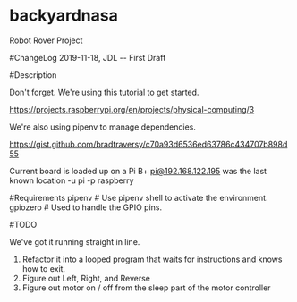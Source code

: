 # backyardnasa
Robot Rover Project

#ChangeLog
2019-11-18, JDL -- First Draft

#Description

Don't forget.  We're using this tutorial to get started.

https://projects.raspberrypi.org/en/projects/physical-computing/3

We're also using pipenv to manage dependencies.

https://gist.github.com/bradtraversy/c70a93d6536ed63786c434707b898d55

Current board is loaded up on a Pi B+
pi@192.168.122.195 was the last known location
-u pi -p raspberry



#Requirements
pipenv # Use pipenv shell to activate the environment.
gpiozero  # Used to handle the GPIO pins.

#TODO

We've got it running straight in line.

1) Refactor it into a looped program that waits for instructions and knows how to exit.
2) Figure out Left, Right, and Reverse
3) Figure out motor on / off from the sleep part of the motor controller
